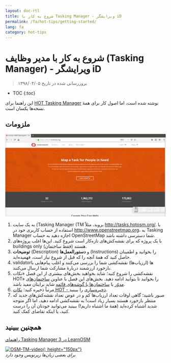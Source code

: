 ```yaml
---
layout: doc-rtl
title: شروع به کار با Tasking Manager - ویرایشگر iD
permalink: /fa/hot-tips/getting-started/
lang: fa
category: hot-tips
---
```


شروع به کار با مدیر وظایف (Tasking Manager) - ویرایشگر iD
============

> بروزرسانی شده در تاریخ ۱۳۹۸/۰۴/۰۵  

- TOC
{:toc}

این راهنما برای [HOT Tasking Manager](http://tasks.hotosm.org/) نوشته شده است، اما اصول کار برای همهٔ نسخه‌ها یکسان است.  

ملزومات
--------------

![TM Start][]


1. به یک سایت (Tasking Manager (TM بروید، مثلاً <http://tasks.hotosm.org/>. با استفاده از حساب کاربری خود در <http://www.openstreetmap.org>، به Tasking Manager اجازه دهید به حساب OpenStreetMap شما دسترسی داشته باشد.  
2. با یک پروژه که برای نقشه‌کش‌های تازه‌کار است شروع کنید. این‌ها اغلب پروژه‌های buildings only (فقط ساختمان) هستند.  
3. **توضیحات** (Description) و **دستورالعمل‌ها** (Instructions) را بخوانید و اطمینان حاصل کنید که همهٔ آنچه را که قبل از شروع نیاز است، فهمیده‌اید. 
4. validatorها (ارزیاب‌ها) نقشه‌کشی شما را بررسی می‌کنند و اغلب پیام‌هایی با بازخورد ارزشمند دربارهٔ مشارکت شما ارسال می‌کنند.  
5. نقشه‌کشی را شروع کنید؛ شاید بخواهید بخش‌های بیشتری از این فصل «نکات HOT» را بخوانید تا بتوانید ادامه دهید. بخش‌های این فصل با عناوین [ساختمان‌های مدوّر](/fa/hot-tips/tracing-round-buildings/) یا [ساختمان‌ها با گوشه‌های قائمه](/fa/hot-tips/tracing-rectangular-buildings/) شاید برایتان مفید باشد.  
6. مرتباً ذخیره کنید؛ [نکات HOT - ذخیره‌سازی](/fa/hot-tips/saving/) را ببینید.  
7. صبور باشید؛ گاهی اوقات تعداد ارزیاب‌ها کم و در عوض تعداد نقشه‌کش‌های جدید که منتظر بازخورد هستند بسیار زیاد است! به نقشه‌کشی ادامه دهید، اما اگر متوجه شدید اشتباه کرده‌اید (همهٔ ما اشتباه داریم!) ببینید می‌توانید خودتان آن را درست کنید، یا اینکه تقاضای کمک کنید.  



همچنین ببینید  
---------

[راهنمای Tasking Manager 3 در LearnOSM](/en/coordination/tasking-manager3/)  

[![OSM-TM-video]{: height="150px"}](https://www.youtube.com/watch?v=_feTGQXLf_M&list=PLb9506_-6FMHZ3nwn9heri3xjQKrSq1hN&index=9 "Humanitarian OpenStreetMap Team - Tasking Manager Tutorial Videos")  
*برای بعضی زبان‌ها زیرنویس وجود دارد*  


[TM Start]:/images/hot-tips/tm_start.gif "Tasking Manager selecting a square and loading into the iD editor"
[keymon]:/images/hot-tips/keymon.png
[OSM-TM-video]: /images/hot-tips/OSM-TM-video.png "Humanitarian OpenStreetMap Team - Tasking Manager Tutorial Videos"
